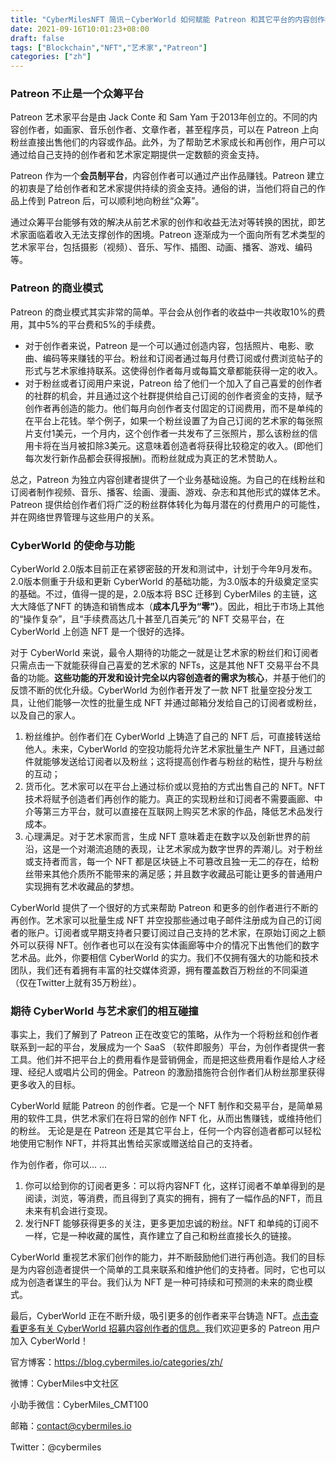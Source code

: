 ```yaml
---
title: "CyberMilesNFT 简讯－CyberWorld 如何赋能 Patreon 和其它平台的内容创作者？"
date: 2021-09-16T10:01:23+08:00
draft: false
tags: ["Blockchain","NFT","艺术家","Patreon"]
categories: ["zh"]
---
```


### Patreon 不止是一个众筹平台

Patreon 艺术家平台是由 Jack Conte 和 Sam Yam 于2013年创立的。不同的内容创作者，如画家、音乐创作者、文章作者，甚至程序员，可以在 Patreon 上向粉丝直接出售他们的内容或作品。此外，为了帮助艺术家成长和再创作，用户可以通过给自己支持的创作者和艺术家定期提供一定数额的资金支持。

Patreon 作为一个**会员制平台**，内容创作者可以通过产出作品赚钱。Patreon 建立的初衷是了给创作者和艺术家提供持续的资金支持。通俗的讲，当他们将自己的作品上传到 Patreon 后，可以顺利地向粉丝“众筹”。

通过众筹平台能够有效的解决从前艺术家的创作和收益无法对等转换的困扰，即艺术家面临着收入无法支撑创作的困境。Patreon 逐渐成为一个面向所有艺术类型的艺术家平台，包括摄影（视频）、音乐、写作、插图、动画、播客、游戏、编码等。

### Patreon 的商业模式

Patreon 的商业模式其实非常的简单。平台会从创作者的收益中一共收取10%的费用，其中5%的平台费和5%的手续费。

* 对于创作者来说，Patreon 是一个可以通过创造内容，包括照片、电影、歌曲、编码等来赚钱的平台。粉丝和订阅者通过每月付费订阅或付费浏览帖子的形式与艺术家维持联系。这使得创作者每月或每篇文章都能获得一定的收入。
* 对于粉丝或者订阅用户来说，Patreon 给了他们一个加入了自己喜爱的创作者的社群的机会，并且通过这个社群提供给自己订阅的创作者资金的支持，赋予创作者再创造的能力。他们每月向创作者支付固定的订阅费用，而不是单纯的在平台上花钱。举个例子，如果一个粉丝设置了为自己订阅的艺术家的每张照片支付1美元，一个月内，这个创作者一共发布了三张照片，那么该粉丝的信用卡将在当月被扣除3美元。这意味着创造者将获得比较稳定的收入。(即他们每次发行新作品都会获得报酬)。而粉丝就成为真正的艺术赞助人。

总之，Patreon 为独立内容创建者提供了一个业务基础设施。为自己的在线粉丝和订阅者制作视频、音乐、播客、绘画、漫画、游戏、杂志和其他形式的媒体艺术。Patreon 提供给创作者们将广泛的粉丝群体转化为每月潜在的付费用户的可能性，并在网络世界管理与这些用户的关系。

### CyberWorld 的使命与功能

CyberWorld 2.0版本目前正在紧锣密鼓的开发和测试中，计划于今年9月发布。2.0版本侧重于升级和更新 CyberWorld 的基础功能，为3.0版本的升级奠定坚实的基础。不过，值得一提的是，2.0版本将 BSC 迁移到 CyberMiles 的主链，这大大降低了NFT 的铸造和销售成本（**成本几乎为“零”）**。因此，相比于市场上其他的“操作复杂”，且“手续费高达几十甚至几百美元”的 NFT 交易平台，在 CyberWorld 上创造 NFT 是一个很好的选择。

对于 CyberWorld 来说，最令人期待的功能之一就是让艺术家的粉丝们和订阅者只需点击一下就能获得自己喜爱的艺术家的 NFTs，这是其他 NFT 交易平台不具备的功能。**这些功能的开发和设计完全以内容创造者的需求为核心**，并基于他们的反馈不断的优化升级。CyberWorld 为创作者开发了一款 NFT 批量空投分发工具，让他们能够一次性的批量生成 NFT 并通过邮箱分发给自己的订阅者或粉丝，以及自己的家人。

1. 粉丝维护。创作者们在 CyberWorld 上铸造了自己的 NFT 后，可直接转送给他人。未来，CyberWorld 的空投功能将允许艺术家批量生产 NFT，且通过邮件就能够发送给订阅者以及粉丝；这将提高创作者与粉丝的粘性，提升与粉丝的互动；
2. 货币化。艺术家可以在平台上通过标价或以竞拍的方式出售自己的 NFT。NFT 技术将赋予创造者们再创作的能力。真正的实现粉丝和订阅者不需要画廊、中介等第三方平台，就可以直接在互联网上购买艺术家的作品，降低艺术品发行成本。
3. 心理满足。对于艺术家而言，生成 NFT 意味着走在数字以及创新世界的前沿，这是一个对潮流追随的表现，让艺术家成为数字世界的弄潮儿。对于粉丝或支持者而言，每一个 NFT 都是区块链上不可篡改且独一无二的存在，给粉丝带来其他介质所不能带来的满足感；并且数字收藏品可能让更多的普通用户实现拥有艺术收藏品的梦想。

CyberWorld 提供了一个很好的方式来帮助 Patreon 和更多的创作者进行不断的再创作。艺术家可以批量生成 NFT 并空投那些通过电子邮件注册成为自己的订阅者的账户。订阅者或早期支持者只要订阅过自己支持的艺术家，在原始订阅之上额外可以获得 NFT。创作者也可以在没有实体画廊等中介的情况下出售他们的数字艺术品。此外，你要相信 CyberWorld 的实力。我们不仅拥有强大的功能和技术团队，我们还有着拥有丰富的社交媒体资源，拥有覆盖数百万粉丝的不同渠道 （仅在Twitter上就有35万粉丝）。

### 期待 CyberWorld 与艺术家们的相互碰撞

事实上，我们了解到了 Patreon 正在改变它的策略，从作为一个将粉丝和创作者联系到一起的平台，发展成为一个 SaaS （软件即服务）平台，为创作者提供一套工具。他们并不把平台上的费用看作是营销佣金，而是把这些费用看作是给人才经理、经纪人或唱片公司的佣金。Patreon 的激励措施符合创作者们从粉丝那里获得更多收入的目标。

CyberWorld 赋能 Patreon 的创作者。它是一个 NFT 制作和交易平台，是简单易用的软件工具，供艺术家们在将日常的创作 NFT 化，从而出售赚钱，或维持他们的粉丝。 无论是是在 Patreon 还是其它平台上，任何一个内容创造者都可以轻松地使用它制作 NFT，并将其出售给买家或赠送给自己的支持者。

作为创作者，你可以... ...

1. 你可以给到你的订阅者更多：可以将内容NFT 化，这样订阅者不单单得到的是阅读，浏览，等消费，而且得到了真实的拥有，拥有了一幅作品的NFT，而且未来有机会进行变现。
2. 发行NFT 能够获得更多的关注，更多更加忠诚的粉丝。NFT 和单纯的订阅不一样，它是一种收藏的属性，真作建立了自己和粉丝直接长久的链接。

CyberWorld 重视艺术家们创作的能力，并不断鼓励他们进行再创造。我们的目标是为内容创造者提供一个简单的工具来联系和维护他们的支持者。同时，它也可以成为创造者谋生的平台。我们认为 NFT 是一种可持续和可预测的未来的商业模式。

最后，CyberWorld 正在不断升级，吸引更多的创作者来平台铸造 NFT。[点击查看更多有关 CyberWorld 招募内容创作者的信息。](https://blog.cybermiles.io/post/20210903-nft-new11-zh/)我们欢迎更多的 Patreon 用户加入 CyberWorld！

官方博客：https://blog.cybermiles.io/categories/zh/

微博：CyberMiles中文社区

小助手微信：CyberMiles_CMT100

邮箱：[contact@cybermiles.io](mailto:contact@cybermiles.io)

Twitter：@cybermiles

